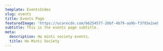 ```yaml
---
template: EventsIndex
slug: events
title: Events Page
featuredImage: 'https://ucarecdn.com/b6254577-26bf-4b79-aa9b-f3793e2aebdc/'
subtitle: This is the events page subtitle.
meta:
  description: Ho minti society events.
  title: Ho Minti Society
---
```

